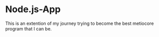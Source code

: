 # Node.js-App

This is an extention of my journey trying to become the best metiocore
program that I can be. 
